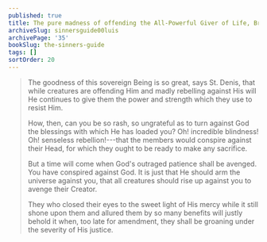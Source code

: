```yaml
---
published: true
title: The pure madness of offending the All-Powerful Giver of Life, Breath, and Everything
archiveSlug: sinnersguide00luis
archivePage: '35'
bookSlug: the-sinners-guide
tags: []
sortOrder: 20
---
```


> The goodness of this sovereign Being is so great, says St. Denis, that while creatures are offending Him and madly rebelling against His will He continues to give them the power and strength which they use to resist Him.
>
> How, then, can you be so rash, so ungrateful as to turn against God the blessings with which He has loaded you? Oh! incredible blindness! Oh! senseless rebellion!---that the members would conspire against their Head, for which they ought to be ready to make any sacrifice.
>
> But a time will come when God's outraged patience shall be avenged. You have conspired against God. It is just that He should arm the universe against you, that all creatures should rise up against you to avenge their Creator.
>
> They who closed their eyes to the sweet light of His mercy while it still shone upon them and allured them by so many benefits will justly behold it when, too late for amendment, they shall be groaning under the severity of His justice.

